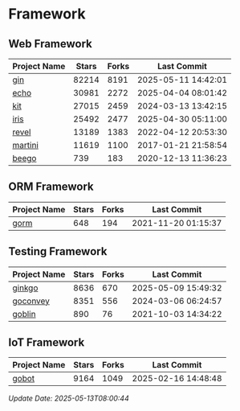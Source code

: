 # Framework

## Web Framework
| Project Name | Stars | Forks | Last Commit |
| ------------ | ----- | ----- | ----------- |
| [gin](https://github.com/gin-gonic/gin) | 82214 | 8191 | 2025-05-11 14:42:01 |
| [echo](https://github.com/labstack/echo) | 30981 | 2272 | 2025-04-04 08:01:42 |
| [kit](https://github.com/go-kit/kit) | 27015 | 2459 | 2024-03-13 13:42:15 |
| [iris](https://github.com/kataras/iris) | 25492 | 2477 | 2025-04-30 05:11:00 |
| [revel](https://github.com/revel/revel) | 13189 | 1383 | 2022-04-12 20:53:30 |
| [martini](https://github.com/go-martini/martini) | 11619 | 1100 | 2017-01-21 21:58:54 |
| [beego](https://github.com/astaxie/beego) | 739 | 183 | 2020-12-13 11:36:23 |

## ORM Framework
| Project Name | Stars | Forks | Last Commit |
| ------------ | ----- | ----- | ----------- |
| [gorm](https://github.com/jinzhu/gorm) | 648 | 194 | 2021-11-20 01:15:37 |

## Testing Framework
| Project Name | Stars | Forks | Last Commit |
| ------------ | ----- | ----- | ----------- |
| [ginkgo](https://github.com/onsi/ginkgo) | 8636 | 670 | 2025-05-09 15:49:32 |
| [goconvey](https://github.com/smartystreets/goconvey) | 8351 | 556 | 2024-03-06 06:24:57 |
| [goblin](https://github.com/franela/goblin) | 890 | 76 | 2021-10-03 14:34:22 |

## IoT Framework
| Project Name | Stars | Forks | Last Commit |
| ------------ | ----- | ----- | ----------- |
| [gobot](https://github.com/hybridgroup/gobot) | 9164 | 1049 | 2025-02-16 14:48:48 |

*Update Date: 2025-05-13T08:00:44*